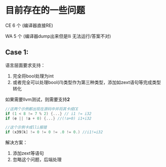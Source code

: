 # 目前存在的一些问题

CE 6 个 (编译器直接RE)

WA 5 个 (编译器dump出来但是lli 无法运行/答案不对)

## Case 1:

语言层面要求支持：

1. 完全将bool处理为int
2. 或者完全可以处理bool(i1)类型作为第三种类型，添加如zext语句等完成类型转化

如果需要llvm测试，则需要支持**2**

```cpp
//这两个示例都出现在源码中并将其卡成CE
if (1 < 8 != 7 % 2) {...} // i1 != i32
if (e || !a + 0) {...} //(!a+0) i1+i32

//这个示例卡成lli报错
if (x39[k] != 0 != 0 != .0 != 0.) //i1!=i32
```

解决方案：

1. 添加zext等语句
2. 忽略这个问题，后端处理